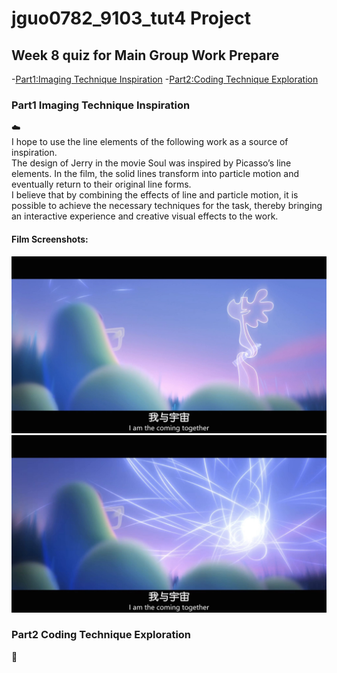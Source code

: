 # jguo0782_9103_tut4 Project
## Week 8 quiz for Main Group Work Prepare
-[Part1:Imaging Technique Inspiration](#part1)
-[Part2:Coding Technique Exploration](#part2)
### Part1 Imaging Technique Inspiration
:cloud:  
I hope to use the line elements of the following work as a source of inspiration.   
The design of Jerry in the movie Soul was inspired by Picasso’s line elements. In the film, the solid lines transform into particle motion and eventually return to their original line forms.   
I believe that by combining the effects of line and particle motion, it is possible to achieve the necessary techniques for the task, thereby bringing an interactive experience and creative visual effects to the work.
 #### Film Screenshots: 
![Image_of_film_Soul_1](readmeImages/Soul_1.jpg)
![Image_of_film_Soul_2](readmeImages/Soul_2.jpg)
### Part2 Coding Technique Exploration
:ocean:



